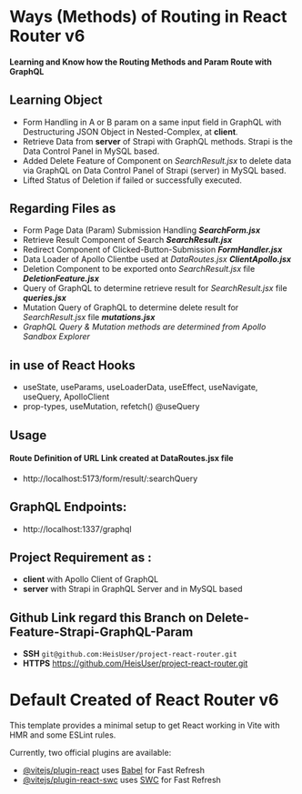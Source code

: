 # Ways (Methods) of Routing in React Router v6
#### Learning and Know how the Routing Methods and Param Route with GraphQL


## Learning Object
- Form Handling in A or B param on a same input field in GraphQL with Destructuring JSON Object in Nested-Complex, at **client**.
- Retrieve Data from **server** of Strapi with GraphQL methods. Strapi is the Data Control Panel in MySQL based.
- Added Delete Feature of Component on _SearchResult.jsx_ to delete data via GraphQL on Data Control Panel of Strapi (server) in MySQL based.
- Lifted Status of Deletion if failed or successfully executed.

## Regarding Files as
- Form Page Data (Param) Submission Handling **_SearchForm.jsx_**
- Retrieve Result Component of Search **_SearchResult.jsx_**
- Redirect Component of Clicked-Button-Submission **_FormHandler.jsx_**
- Data Loader of Apollo Clientbe used at _DataRoutes.jsx_ **_ClientApollo.jsx_**
- Deletion Component to be exported onto _SearchResult.jsx_ file **_DeletionFeature.jsx_**
- Query of GraphQL to determine retrieve result for _SearchResult.jsx_ file **_queries.jsx_**
- Mutation Query of GraphQL to determine delete result for _SearchResult.jsx_ file **_mutations.jsx_**
- _GraphQL Query & Mutation methods are determined from Apollo Sandbox Explorer_

## in use of React Hooks
- useState, useParams, useLoaderData, useEffect, useNavigate, useQuery, ApolloClient
- prop-types, useMutation, refetch() @useQuery

## Usage
#### Route Definition of URL Link created at DataRoutes.jsx file
- http://localhost:5173/form/result/:searchQuery

## GraphQL Endpoints:
- http://localhost:1337/graphql

## Project Requirement as :
- **client** with Apollo Client of GraphQL
- **server** with Strapi in GraphQL Server and in MySQL based

## Github Link regard this Branch on Delete-Feature-Strapi-GraphQL-Param
- **SSH** ```git@github.com:HeisUser/project-react-router.git```
- **HTTPS** https://github.com/HeisUser/project-react-router.git

# Default Created of React Router v6
This template provides a minimal setup to get React working in Vite with HMR and some ESLint rules.

Currently, two official plugins are available:
- [@vitejs/plugin-react](https://github.com/vitejs/vite-plugin-react/blob/main/packages/plugin-react/README.md) uses [Babel](https://babeljs.io/) for Fast Refresh
- [@vitejs/plugin-react-swc](https://github.com/vitejs/vite-plugin-react-swc) uses [SWC](https://swc.rs/) for Fast Refresh
